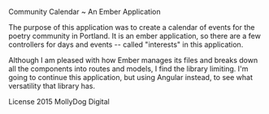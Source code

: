 Community Calendar ~ An Ember Application

The purpose of this application was to create a calendar of events for the poetry community in Portland.  It is an ember application, so there are a few controllers for days and events -- called "interests" in this application.

Although I am pleased with how Ember manages its files and breaks down all the components into routes and models, I find the library limiting.  I'm going to continue this application, but using Angular instead, to see what versatility that library has.

License 2015 MollyDog Digital
